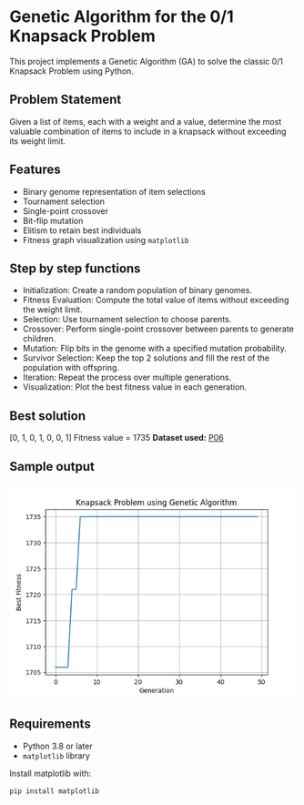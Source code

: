 # Genetic Algorithm for the 0/1 Knapsack Problem

This project implements a Genetic Algorithm (GA) to solve the classic 0/1 Knapsack Problem using Python.

## Problem Statement

Given a list of items, each with a weight and a value, determine the most valuable combination of items to include in a knapsack without exceeding its weight limit.

## Features

- Binary genome representation of item selections
- Tournament selection
- Single-point crossover
- Bit-flip mutation
- Elitism to retain best individuals
- Fitness graph visualization using `matplotlib`

## Step by step functions

- Initialization: Create a random population of binary genomes.
- Fitness Evaluation: Compute the total value of items without exceeding the weight limit.
- Selection: Use tournament selection to choose parents.
- Crossover: Perform single-point crossover between parents to generate children.
- Mutation: Flip bits in the genome with a specified mutation probability.
- Survivor Selection: Keep the top 2 solutions and fill the rest of the population with offspring.
- Iteration: Repeat the process over multiple generations.
- Visualization: Plot the best fitness value in each generation.

## Best solution

[0, 1, 0, 1, 0, 0, 1]
Fitness value = 1735
**Dataset used:** [P06](https://people.sc.fsu.edu/~jburkardt/datasets/knapsack_01/knapsack_01.html)

## Sample output

![Fitness Graph](Figure_1.png)

## Requirements

- Python 3.8 or later
- `matplotlib` library

Install matplotlib with:

```bash
pip install matplotlib



